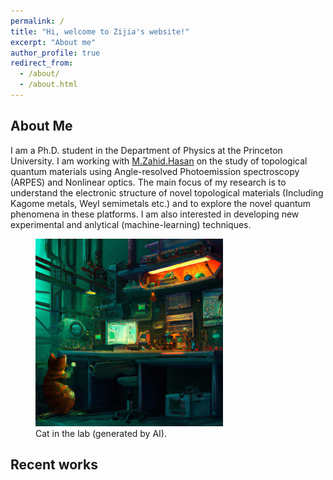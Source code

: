 ```yaml
---
permalink: /
title: "Hi, welcome to Zijia's website!"
excerpt: "About me"
author_profile: true
redirect_from: 
  - /about/
  - /about.html
---
```


## About Me

I am a Ph.D. student in the Department of Physics at the Princeton University. I am working with <a href="https://phy.princeton.edu/people/m-zahid-hasan">M.Zahid.Hasan</a> on the study of topological quantum materials using Angle-resolved Photoemission spectroscopy (ARPES) and Nonlinear optics. The main focus of my research is to understand the electronic structure of novel topological materials (Including Kagome metals, Weyl semimetals etc.) and to explore the novel quantum phenomena in these platforms. I am also interested in developing new experimental and anlytical (machine-learning) techniques.
<div> 
  <figure>
    <img src="../images/cat_in_the_lab.jpg" alt="alt text" width="300" height="300">
    <figcaption>Cat in the lab (generated by AI).</figcaption>
  </figure>
</div>



## Recent works








